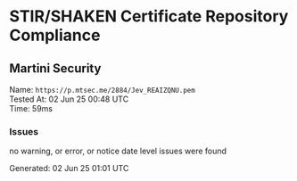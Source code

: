 # STIR/SHAKEN Certificate Repository Compliance

## Martini Security

Name: `https://p.mtsec.me/2884/Jev_REAIZQNU.pem`\
Tested At: 02 Jun 25 00:48 UTC\
Time: 59ms

### Issues

no warning, or error, or notice date level issues were found

Generated: 02 Jun 25 01:01 UTC